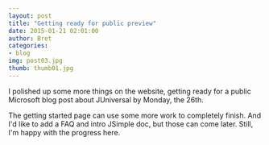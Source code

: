 ```yaml
---
layout: post
title: "Getting ready for public preview"
date: 2015-01-21 02:01:00
author: Bret
categories:
- blog
img: post03.jpg
thumb: thumb01.jpg
---
```


I polished up some more things on the website, getting ready for a public Microsoft blog post about JUniversal by Monday, the 26th.

The getting started page can use some more work to completely finish.   And I'd like to add a FAQ and intro JSimple doc, but those can come later.
Still, I'm happy with the progress here.


